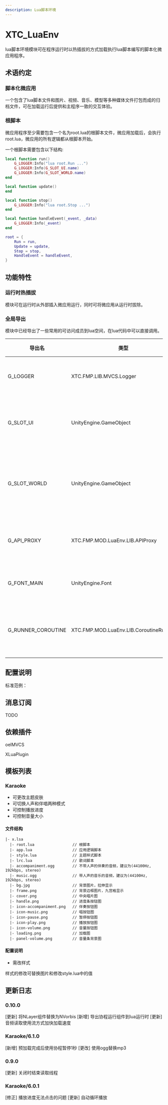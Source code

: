 ```yaml
---
description: Lua脚本环境
---
```


# XTC\_LuaEnv

lua脚本环境模块可在程序运行时以热插拔的方式加载执行lua脚本编写的脚本化微应用程序。


## 术语约定

### 脚本化微应用

一个包含了lua脚本文件和图片、视频、音乐、模型等多种媒体文件打包而成的归档文件，可在加载运行后提供和主程序一致的交互体验。

### 根脚本

微应用程序至少需要包含一个名为root.lua的根脚本文件，微应用加载后，会执行root.lua，微应用的所有逻辑都从根脚本开始。

一个根脚本需要包含以下结构:

```lua
local function run()
    G_LOGGER:Info("lua root.Run ...")
    G_LOGGER:Info(G_SLOT_UI.name)
    G_LOGGER:Info(G_SLOT_WORLD.name)
end

local function update()
end

local function stop()
    G_LOGGER:Info("lua root.Stop ...")
end

local function handleEvent(_event, _data)
    G_LOGGER:Info(_event)
end

root = {
    Run = run,
    Update = update,
    Stop = stop,
    HandleEvent = handleEvent,
}
```

## 功能特性

### 运行时热插拔

模块可在运行时从外部插入微应用运行，同时可将微应用从运行时拔除。


### 全局导出

模块中已经导出了一些常用的可访问成员到lua空间，在lua代码中可以直接调用。

| 导出名 | 类型 | 说明 |
| --- | --- | --- |
| G_LOGGER | XTC.FMP.LIB.MVCS.Logger | 日志的实例 |
| G_SLOT_UI | UnityEngine.GameObject | UI挂载槽的实例 |
| G_SLOT_WORLD | UnityEngine.GameObject | 3D世界挂载槽的实例 |
| G_API_PROXY| XTC.FMP.MOD.LuaEnv.LIB.APIProxy| API代理的实例 |
| G_FONT_MAIN| UnityEngine.Font | 主要的字体 |
| G_RUNNER_COROUTINE| XTC.FMP.MOD.LuaEnv.LIB.CoroutineRunner | 协程的运行组件 |


## 配置说明

标准范例：

## 消息订阅

TODO

## 依赖插件

oelMVCS

XLuaPlugin


## 模板列表

### Karaoke

* 可更改主题皮肤
* 可切换人声和伴唱两种模式
* 可控制播放进度
* 可控制音量大小

#### 文件结构

```
|- x.lsa
  |- root.lua                 // 根脚本
  |- app.lua                  // 应用逻辑脚本
  |- style.lua                // 主题样式脚本
  |- lrc.lua                  // 歌词脚本
  |- accompaniment.ogg        // 不带人声的伴奏的音频，建议为(44100Hz, 192kbps, stereo)
  |- music.ogg                // 带人声的音乐的音频，建议为(44100Hz, 192kbps, stereo)
  |- bg.jpg                   // 背景图片，拉伸显示
  |- frame.png                // 背景边框图片，九宫格显示
  |- cover.png                // 中央唱片图
  |- handle.png               // 进度条按钮图
  |- icon-accompaniment.png   // 伴奏按钮图
  |- icon-music.png           // 唱按钮图
  |- icon-pause.png           // 暂停按钮图
  |- icon-play.png            // 播放按钮图
  |- icon-volume.png          // 音量按钮图
  |- loading.png              // 加载图
  |- panel-volume.png         // 音量条背景图
```

#### 配置说明

* 需改样式

样式的修改可替换图片和修改style.lua中的值


## 更新日志

### 0.10.0

  [更新] 将NLayer组件替换为NVorbis
  [新增] 导出协程运行组件到lua运行时
  [更新] 音频读取使用流方式加快加载速度

### Karaoke/6.1.0

  [新增] 预加载完成后使用协程暂停1秒
  [更改] 使用ogg替换mp3

### 0.9.0

  [更新] 关闭时结束读取线程

### Karaoke/6.0.1

  [修正] 播放进度无法点击的问题
  [更新] 自动循环播放

